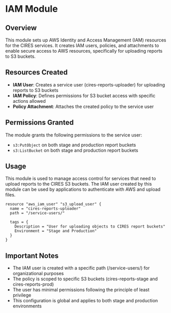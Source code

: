 # IAM Module

## Overview
This module sets up AWS Identity and Access Management (IAM) resources for the CIRES services. It creates IAM users, policies, and attachments to enable secure access to AWS resources, specifically for uploading reports to S3 buckets.

## Resources Created
- **IAM User**: Creates a service user (cires-reports-uploader) for uploading reports to S3 buckets
- **IAM Policy**: Defines permissions for S3 bucket access with specific actions allowed
- **Policy Attachment**: Attaches the created policy to the service user

## Permissions Granted
The module grants the following permissions to the service user:
- `s3:PutObject` on both stage and production report buckets
- `s3:ListBucket` on both stage and production report buckets

## Usage
This module is used to manage access control for services that need to upload reports to the CIRES S3 buckets. The IAM user created by this module can be used by applications to authenticate with AWS and upload files.

```hcl
resource "aws_iam_user" "s3_upload_user" {
  name = "cires-reports-uploader"
  path = "/service-users/"

  tags = {
    Description = "User for uploading objects to CIRES report buckets"
    Environment = "Stage and Production"
  }
}
```

## Important Notes
- The IAM user is created with a specific path (/service-users/) for organizational purposes
- The policy is scoped to specific S3 buckets (cires-reports-stage and cires-reports-prod)
- The user has minimal permissions following the principle of least privilege
- This configuration is global and applies to both stage and production environments